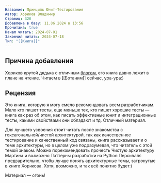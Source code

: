 ```yaml
---
Название: Принципы Юнит-Тестирования
Автор: Хориков Владимир
Страниц: 320
Добавлена в базу: 11.06.2024 в 13:56
Прочитана: true
Начал читать: 2024-07-01
Закончил читать: 2024-07-18
Тип: "[[Книга]]"
---
```

## Причина добавления

Хориков крутой дядька с отличным [блогом](https://enterprisecraftsmanship.com/posts), его книга давно лежит в плане на чтение. Читаем в [[Ботаним]] сейчас, ура-ура:)

## Рецензия

Это книга, которую я могу смело рекомендовать всем разработчикам. Мало кто пишет тесты, еще меньше тех, кто пишет хорошие тесты — книга как раз об этом, как писать эффективные юнит и интеграционные тесты, какими свойствами они обладают и тд. Отличный материал.

Для лучшего усвоения стоит читать после знакомства с гексагональной/чистой архитектурой, так как качественное тестирование и качественный код связаны, книга рассказывает и о теме архитектуры, но в целом уже подразумевая, что читатель с этой темой знаком. Можно порекомендовать прочесть Чистую архитектуру Мартина и возможно Паттерны разработки на Python Персиваля предварительно, чтобы лучше понять архитектурные темы, затронутые в книге Хорикова. Хотя, возможно, и так всё понятно будет:)

Материал — огонь!
